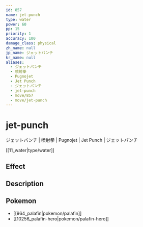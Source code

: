 ```yaml
---
id: 857
name: jet-punch
type: water
power: 60
pp: 15
priority: 1
accuracy: 100
damage_class: physical
zh_name: null
jp_name: ジェットパンチ
kr_name: null
aliases:
  - ジェットパンチ
  - 喷射拳
  - Pugnojet
  - Jet Punch
  - ジェットパンチ
  - jet-punch
  - move/857
  - move/jet-punch
---
```

# jet-punch
    
ジェットパンチ | 喷射拳 | Pugnojet | Jet Punch | ジェットパンチ

[[11_water|type/water]]

## Effect



## Description



## Pokemon

- [[964_palafin|pokemon/palafin]]
- [[10256_palafin-hero|pokemon/palafin-hero]]

